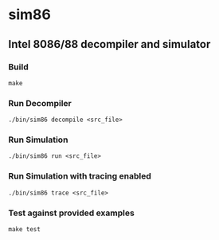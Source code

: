 # sim86

## Intel 8086/88 decompiler and simulator

### Build
`make`

### Run Decompiler
`./bin/sim86 decompile <src_file>`

### Run Simulation
`./bin/sim86 run <src_file>`

### Run Simulation with tracing enabled
`./bin/sim86 trace <src_file>`

### Test against provided examples
`make test`
